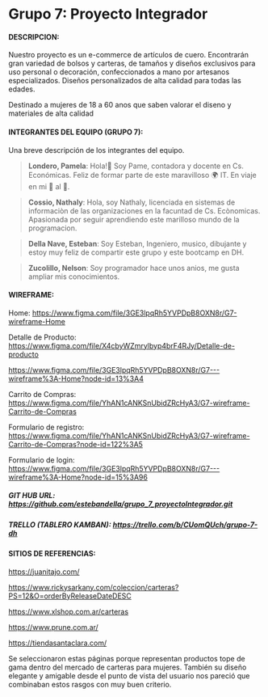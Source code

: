 # Grupo 7: Proyecto Integrador


#### DESCRIPCION:

Nuestro proyecto es un e-commerce de artículos de cuero. Encontrarán gran variedad de bolsos y carteras, de tamaños y diseños exclusivos para uso personal o decoración, confeccionados a mano por artesanos especializados. Diseños personalizados de alta calidad para todas las edades.

Destinado a mujeres de 18 a 60 anos que saben valorar el diseno y materiales de alta calidad

#### INTEGRANTES DEL EQUIPO (GRUPO 7):

Una breve descripción de los integrantes del equipo.

>**Londero, Pamela**: 
>Hola!👋 Soy Pame, contadora y docente en Cs. Económicas. Feliz de formar parte de este maravilloso 🌍 IT. En viaje en mi 🚀 al 💫.

>**Cossio, Nathaly**: Hola, soy Nathaly, licenciada en sistemas de informaciòn de las organizaciones en la facuntad de Cs. Ecònomicas. Apasionada por seguir aprendiendo este marilloso mundo de la programacion.

>**Della Nave, Esteban**:
>Soy Esteban, Ingeniero, musico, dibujante y estoy muy feliz de compartir este grupo y este bootcamp en DH.

>**Zucolillo, Nelson**:
>Soy programador hace unos anios, me gusta ampliar mis conocimientos.

#### WIREFRAME:

Home:
https://www.figma.com/file/3GE3lpqRh5YVPDpB8OXN8r/G7-wireframe-Home

Detalle de Producto:
https://www.figma.com/file/X4cbyWZmrylbyp4brF4RJy/Detalle-de-producto

https://www.figma.com/file/3GE3lpqRh5YVPDpB8OXN8r/G7---wireframe%3A-Home?node-id=13%3A4

Carrito de Compras:
https://www.figma.com/file/YhAN1cANKSnUbidZRcHyA3/G7-wireframe-Carrito-de-Compras

Formulario de registro:
https://www.figma.com/file/YhAN1cANKSnUbidZRcHyA3/G7-wireframe-Carrito-de-Compras?node-id=122%3A5

Formulario de login:
https://www.figma.com/file/3GE3lpqRh5YVPDpB8OXN8r/G7---wireframe%3A-Home?node-id=15%3A96


##### GIT HUB URL: https://github.com/estebandella/grupo_7_proyectoIntegrador.git

##### TRELLO (TABLERO KAMBAN):  https://trello.com/b/CUomQUch/grupo-7-dh

#### SITIOS DE REFERENCIAS:

https://juanitajo.com/

https://www.rickysarkany.com/coleccion/carteras?PS=12&O=orderByReleaseDateDESC

https://www.xlshop.com.ar/carteras

https://www.prune.com.ar/

https://tiendasantaclara.com/

Se seleccionaron estas páginas porque representan productos tope de gama dentro del mercado de carteras para mujeres.
También su diseño elegante y amigable desde el punto de vista del usuario nos pareció que combinaban estos rasgos con muy buen criterio.

